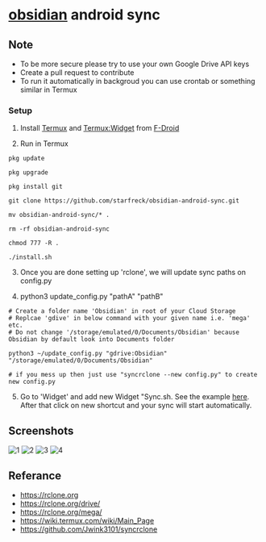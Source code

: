 # [obsidian](https://obsidian.md) android sync

## Note
- To be more secure please try to use your own Google Drive API keys
- Create a pull request to contribute
- To run it automatically in backgroud you can use crontab or something similar in Termux

### Setup

1. Install [Termux](https://termux.com) and [Termux:Widget](https://wiki.termux.com/wiki/Termux:Widget) from [F-Droid](https://f-droid.org/)

2.  Run in Termux

```shell
pkg update

pkg upgrade

pkg install git

git clone https://github.com/starfreck/obsidian-android-sync.git

mv obsidian-android-sync/* .

rm -rf obsidian-android-sync

chmod 777 -R .

./install.sh
```

3. Once you are done setting up 'rclone', we will update sync paths on config.py

4. python3 update_config.py "pathA" "pathB"

```shell
# Create a folder name 'Obsidian' in root of your Cloud Storage
# Replcae 'gdive' in below command with your given name i.e. 'mega' etc.
# Do not change '/storage/emulated/0/Documents/Obsidian' because Obsidian by default look into Documents folder

python3 ~/update_config.py "gdrive:Obsidian" "/storage/emulated/0/Documents/Obsidian"

# if you mess up then just use "syncrclone --new config.py" to create new config.py
```

5. Go to 'Widget' and add new Widget "Sync.sh. See the example [here](https://wiki.termux.com/wiki/Termux:Widget). After that click on new shortcut and your sync will start automatically.

## Screenshots

![1](./images/1.jpg)
![2](./images/2.jpg)
![3](./images/3.jpg)
![4](./images/4.jpg)

## Referance
- https://rclone.org
- https://rclone.org/drive/
- https://rclone.org/mega/
- https://wiki.termux.com/wiki/Main_Page
- https://github.com/Jwink3101/syncrclone
